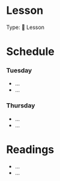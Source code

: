 # Lesson

Type: 📒 Lesson

# Schedule

### Tuesday

- ...
- ...

### Thursday

- ...
- ...

# Readings

- ...
- ...